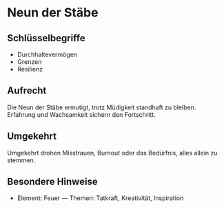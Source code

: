 # Neun der Stäbe

## Schlüsselbegriffe
- Durchhaltevermögen
- Grenzen
- Resilienz

## Aufrecht
Die Neun der Stäbe ermutigt, trotz Müdigkeit standhaft zu bleiben. Erfahrung und Wachsamkeit sichern den Fortschritt.

## Umgekehrt
Umgekehrt drohen Misstrauen, Burnout oder das Bedürfnis, alles allein zu stemmen.

## Besondere Hinweise
- Element: Feuer — Themen: Tatkraft, Kreativität, Inspiration

